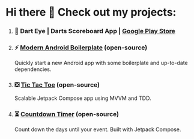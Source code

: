 # Hi there 👋 Check out my projects:

1. ### 🎯 Dart Eye | Darts Scoreboard App | [Google Play Store](https://play.google.com/store/apps/details?id=com.darteye)

2. ### ⚡ [Modern Android Boilerplate](https://github.com/PimDhaen/modern-android-template-quick-start) (open-source)
   Quickly start a new Android app with some boilerplate and up-to-date dependencies.

3. ### ❎ [Tic Tac Toe](https://github.com/PimDhaen/tic-tac-toe-kata) (open-source)
   Scalable Jetpack Compose app using MVVM and TDD.  

4. ### ⏳ [Countdown Timer](https://github.com/PimDhaen/daysuntil) (open-source)
   Count down the days until your event. Built with Jetpack Compose.


